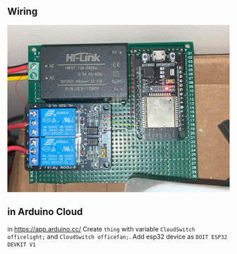 
## Wiring
![wiring](wiring.jpg)

## in Arduino Cloud
in https://app.arduino.cc/ Create ```thing``` with variable ```CloudSwitch officelight;``` and ```CloudSwitch officefan;```. Add esp32 device as ```DOIT ESP32 DEVKIT V1```
